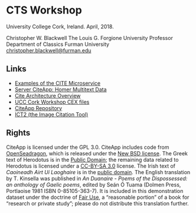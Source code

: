 # CTS Workshop

University College Cork, Ireland. April, 2018.

Christopher W. Blackwell
The Louis G. Forgione University Professor
Department of Classics
Furman University
christopher.blackwell@furman.edu

## Links

- [Examples of the CITE Microservice](http://beta.hpcc.uh.edu/hmt/hmt-microservice/)
- [Server CiteApp: Homer Multitext Data](http://beta.hpcc.uh.edu/hmt/citeapp/)
- [Cite Architecture Overview](https://cite-architecture.github.io)
- [UCC Cork Workshop CEX files](https://github.com/Eumaeus/CTS_Workshop_Cork)
- [CiteApp Repository](https://github.com/cite-architecture/CITE-App)
- [ICT2 (the Image Citation Tool)](http://homermultitext.org/ict2/)

## Rights

CiteApp is licensed under the GPL 3.0. CiteApp includes code from [OpenSeadragon](https://openseadragon.github.io), which is released under the [New BSD license](https://openseadragon.github.io/license/). The Greek text of Herodotus is in the [Public Domain](https://creativecommons.org/share-your-work/public-domain/cc0/); the remaining data related to Herodotus is licensed under a [CC-BY-SA 3.0](https://creativecommons.org/licenses/by-sa/3.0/us/) license. The Irish text of *Caoineadh Airt Uí Laoghaire* is in the [public domain](https://creativecommons.org/share-your-work/public-domain/cc0/). The English translation by T. Kinsella was published in *An Duanaire - Poems of the Dispossessed: an anthology of Gaelic poems*, edited by Seán Ó Tuama (Dolmen Press, Portlaoise 1981 ISBN 0-85105-363-7). It is included in this demonstration dataset under the doctrine of [Fair Use](https://www.dit.ie/media/library/documents/Copyright-Guidelines.pdf), a “reasonable portion” of a book for “research or private study”; please do not distribute this translation further.
